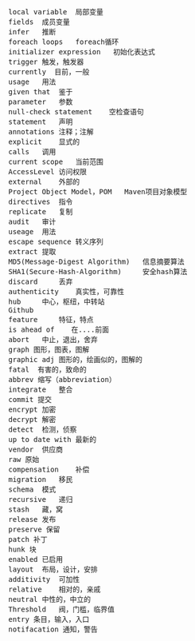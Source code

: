 <pre>
local variable  局部变量
fields  成员变量
infer   推断
foreach loops   foreach循环
initializer expression   初始化表达式
trigger 触发，触发器
currently  目前，一般
usage   用法
given that  鉴于
parameter   参数
null-check statement    空检查语句
statement   声明
annotations 注释；注解
explicit    显式的
calls   调用
current scope   当前范围
AccessLevel 访问权限
external    外部的
Project Object Model，POM   Maven项目对象模型
directives  指令
replicate   复制
audit   审计
useage  用法
escape sequence 转义序列
extract 提取
MD5(Message-Digest Algorithm)   信息摘要算法
SHA1(Secure-Hash-Algorithm)     安全hash算法
discard     丢弃
authenticity    真实性，可靠性
hub     中心，枢纽，中转站
Github
feature     特征，特点
is ahead of    在....前面
abort   中止，退出，舍弃
graph 图形，图表，图解
graphic adj 图形的，绘画似的，图解的
fatal  有害的，致命的
abbrev 缩写（abbreviation）
integrate   整合
commit 提交
encrypt 加密
decrypt 解密
detect  检测，侦察
up to date with 最新的
vendor  供应商
raw 原始
compensation    补偿
migration   移民
schema  模式
recursive   递归
stash   藏，窝
release 发布
preserve 保留
patch 补丁
hunk 块
enabled 已启用
layout  布局，设计，安排
additivity  可加性
relative    相对的，亲戚
neutral 中性的，中立的  
Threshold   阀，门槛，临界值
entry 条目，输入，入口
notifacation 通知，警告
</pre>

